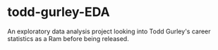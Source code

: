 # todd-gurley-EDA
An exploratory data analysis project looking into Todd Gurley's career statistics as a Ram before being released.
